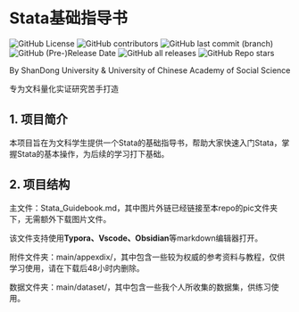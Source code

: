 # Stata基础指导书
![GitHub License](https://img.shields.io/github/license/Larrtroffen/Stata_Guidebook)  ![GitHub contributors](https://img.shields.io/github/contributors/Larrtroffen/Stata_Guidebook)
![GitHub last commit (branch)](https://img.shields.io/github/last-commit/Larrtroffen/Stata_Guidebook/main)  ![GitHub (Pre-)Release Date](https://img.shields.io/github/release-date-pre/Larrtroffen/Stata_Guidebook)  ![GitHub all releases](https://img.shields.io/github/downloads/Larrtroffen/Stata_Guidebook/total)  ![GitHub Repo stars](https://img.shields.io/github/stars/Larrtroffen/Stata_Guidebook)


By ShanDong University & University of Chinese Academy of Social Science

专为文科量化实证研究苦手打造

## 1. 项目简介

本项目旨在为文科学生提供一个Stata的基础指导书，帮助大家快速入门Stata，掌握Stata的基本操作，为后续的学习打下基础。

## 2. 项目结构

主文件：Stata_Guidebook.md，其中图片外链已经链接至本repo的pic文件夹下，无需额外下载图片文件。

该文件支持使用**Typora、Vscode、Obsidian**等markdown编辑器打开。

附件文件夹：main/appexdix/，其中包含一些较为权威的参考资料与教程，仅供学习使用，请在下载后48小时内删除。

数据文件夹：main/dataset/，其中包含一些我个人所收集的数据集，供练习使用。
